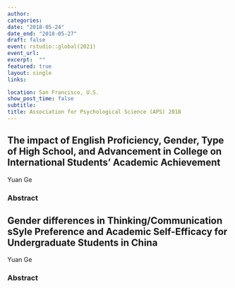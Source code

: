 ```yaml
---
author:
categories:
date: "2018-05-24"
date_end: "2018-05-27"
draft: false
event: rstudio::global(2021)
event_url: 
excerpt:  ""
featured: true
layout: single
links:

location: San Francisco, U.S. 
show_post_time: false
subtitle: 
title: Association for Psychological Science (APS) 2018
---
```


## The impact of English Proficiency, Gender, Type of High School, and Advancement in College on International Students’ Academic Achievement
Yuan Ge
### Abstract

## Gender differences in Thinking/Communication sSyle Preference and Academic Self-Efficacy for Undergraduate Students in China
Yuan Ge
### Abstract
